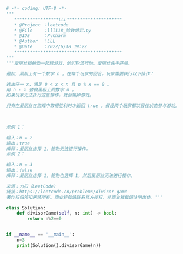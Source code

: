 
<BlogInfo id="1025" title="121.除数博弈" author="白日梦想猿" pv=0 read_times=0 pre_cost_time=0分44秒 category="leetcode" tag_list="['leetcode']" create_time="2022.06.18 19:22:04" update_time="2022.06.18 19:33:09" />

```python
# -*- coding: UTF-8 -*-
'''
   *****************LLL*********************
   * @Project ：leetcode                       
   * @File    ：lll118_除数博弈.py                  
   * @IDE     ：PyCharm             
   * @Author  ：LLL                         
   * @Date    ：2022/6/18 19:22             
   *****************************************
'''
'''爱丽丝和鲍勃一起玩游戏，他们轮流行动。爱丽丝先手开局。

最初，黑板上有一个数字 n 。在每个玩家的回合，玩家需要执行以下操作：

选出任一 x，满足 0 < x < n 且 n % x == 0 。
用 n - x 替换黑板上的数字 n 。
如果玩家无法执行这些操作，就会输掉游戏。

只有在爱丽丝在游戏中取得胜利时才返回 true 。假设两个玩家都以最佳状态参与游戏。

 

示例 1：

输入：n = 2
输出：true
解释：爱丽丝选择 1，鲍勃无法进行操作。
示例 2：

输入：n = 3
输出：false
解释：爱丽丝选择 1，鲍勃也选择 1，然后爱丽丝无法进行操作。

来源：力扣（LeetCode）
链接：https://leetcode.cn/problems/divisor-game
著作权归领扣网络所有。商业转载请联系官方授权，非商业转载请注明出处。'''

class Solution:
    def divisorGame(self, n: int) -> bool:
        return n%2==0


if __name__ == '__main__':
    n=3
    print(Solution().divisorGame(n))
```
